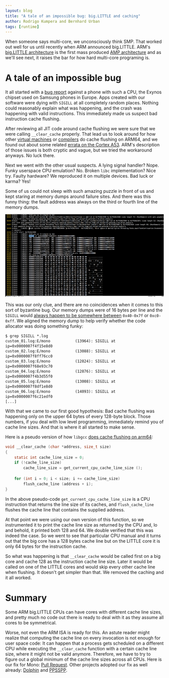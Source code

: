 ```yaml
---
layout: blog
title: "A tale of an impossible bug: big.LITTLE and caching"
author: Rodrigo Kumpera and Bernhard Urban
tags: [runtime]
---
```

When someone says multi-core, we unconsciously think SMP. That worked out well for us until recently when ARM announced big.LITTLE.
ARM's [big.LITTLE architecture](https://en.wikipedia.org/wiki/ARM_big.LITTLE)
is the first mass produced
[AMP architecture](http://www.embedded.com/design/mcus-processors-and-socs/4429496/Multicore-basics)
and as we'll see next, it raises the bar for how hard multi-core programing is.

# A tale of an impossible bug

It all started with a [bug report](https://bugzilla.xamarin.com/show_bug.cgi?id=39859) against a phone with such a CPU, the Exynos chipset used on Samsung phones in Europe.
Apps created with our software were dying with `SIGILL` at all completely random places.
Nothing could reasonably explain what was happening, and the crash was happening with valid instructions. This immediately made us suspect bad
instruction cache flushing.

After reviewing all JIT code around cache flushing we were sure that we were calling `__clear_cache` properly. That lead us to look around
for how other
[virtual machines](https://github.com/v8/v8/blob/fec99c689b8587b863df4a5c4793c601772ef663/src/arm64/cpu-arm64.cc#L40)
or
[compilers](https://github.com/llvm-mirror/compiler-rt/blob/ff75f2a0260b1940436a483413091c5770427c04/lib/builtins/clear_cache.c#L146)
do cache flushing on ARM64, and we found out about some related
[errata on the Cortex A53](https://silver.arm.com/download/Unspecified/BX500-DA-10400-r0p0-08rel0/Cortex_A53_MPCore_Software_Developers_Errata_Notice_v18.pdf). ARM's description of those issues
is both cryptic and vague, but we tried the workaround anyways. No luck there.

Next we went with the other usual suspects. A lying signal handler? Nope. Funky userspace CPU emulation? No.
Broken `libc` implementation? Nice try. Faulty hardware? We reproduced it on multiple devices. Bad luck or karma? Yes!

Some of us could not sleep with such amazing puzzle in front of us and kept staring at
memory dumps around failure sites. And there was this funny thing: the fault address was always on the third or fourth line of the memory dumps.

[![hexdump](/images/2016-09-10-arm64-icache_hexdump.png)](/images/2016-09-10-arm64-icache_hexdump.png)

This was our only clue, and there are no coincidences when it comes to this sort of byzantine bug. Our memory dumps were of 16 bytes per line
and the `SIGILL` would [always happen to be somewhere between](https://gist.github.com/lewurm/97dff0a56929b56a0fc5ab49af06fd06) `0x40-0x7f` or `0xc0-0xff`.
We aligned the memory dump to help verify whether the code allocator was doing something funky:

```
$ grep SIGILL *.log
custom_01.log:E/mono           (13964): SIGILL at ip=0x0000007f4f15e8d0
custom_02.log:E/mono           (13088): SIGILL at ip=0x0000007f8ff76cc0
custom_03.log:E/mono           (12824): SIGILL at ip=0x0000007f68e93c70
custom_04.log:E/mono           (12876): SIGILL at ip=0x0000007f4b3d55f0
custom_05.log:E/mono           (13008): SIGILL at ip=0x0000007f8df1e8d0
custom_06.log:E/mono           (14093): SIGILL at ip=0x0000007f6c21edf0
[...]
```

With that we came to our first good hypothesis: Bad cache flushing was happening only on the upper 64 bytes of every 128-byte block.
Those numbers, if you deal with low level programming, immediately remind you of cache line sizes. And that is where it all started to make
sense.

Here is a pseudo version of how `libgcc` [does cache flushing on arm64](https://android.googlesource.com/toolchain/gcc/+/master/gcc-4.9/libgcc/config/aarch64/sync-cache.c#54):

```c
void __clear_cache (char *address, size_t size)
{
	static int cache_line_size = 0;
	if (!cache_line_size)
		cache_line_size = get_current_cpu_cache_line_size ();

	for (int i = 0; i < size; i += cache_line_size)
		flush_cache_line (address + i);
}
```

In the above pseudo-code `get_current_cpu_cache_line_size` is a CPU instruction that returns the line size of its caches, and `flush_cache_line`
flushes the cache line that contains the supplied address.

At that point we were using our own version of this function, so we instrumented it to print the cache line size as returned by the CPU and, lo and behold,
it printed both 128 and 64. We double verified that this was indeed the case. So we went to see that particular CPU manual and it turns out that the big core has
a 128 bytes cache line but on the LITTLE core it is only 64 bytes for the instruction cache.

So what was happening is that `__clear_cache` would be called first on a big core and cache 128 as the instruction cache line size. Later it would be called on one
of the LITTLE cores and would skip every other cache line when flushing. It doesn't get simpler than that. We removed the caching and it all worked.

# Summary

Some ARM big.LITTLE CPUs can have cores with different cache line sizes, and pretty much no code out there is ready to deal with it as they
assume all cores to be symmetrical.

Worse, not even the ARM ISA is ready for this. An astute reader might realize that computing the cache line on every invocation
is not enough for user space code:
It can happen that a process gets scheduled on a different CPU while executing
the `__clear_cache` function with a certain cache line size, where it might not
be valid anymore.
Therefore, we have to try to figure out a global minimum of the cache line sizes across all CPUs.
Here is our fix for Mono: [Pull Request](https://github.com/mono/mono/pull/3549).
Other projects adopted our fix as well already: [Dolphin](https://github.com/dolphin-emu/dolphin/pull/4204) and [PPSSPP](https://github.com/hrydgard/ppsspp/pull/8769).

